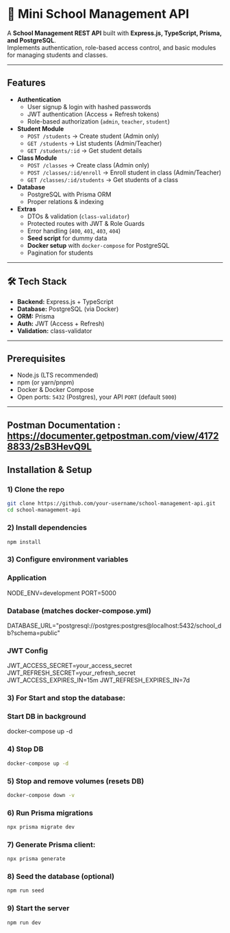 # 📘 Mini School Management API

A **School Management REST API** built with **Express.js, TypeScript, Prisma, and PostgreSQL**.  
Implements authentication, role-based access control, and basic modules for managing students and classes.

---

## Features

- **Authentication**
  - User signup & login with hashed passwords
  - JWT authentication (Access + Refresh tokens)
  - Role-based authorization (`admin`, `teacher`, `student`)
- **Student Module**
  - `POST /students` → Create student (Admin only)
  - `GET /students` → List students (Admin/Teacher)
  - `GET /students/:id` → Get student details
- **Class Module**
  - `POST /classes` → Create class (Admin only)
  - `POST /classes/:id/enroll` → Enroll student in class (Admin/Teacher)
  - `GET /classes/:id/students` → Get students of a class
- **Database**
  - PostgreSQL with Prisma ORM
  - Proper relations & indexing
- **Extras**
  - DTOs & validation (`class-validator`)
  - Protected routes with JWT & Role Guards
  - Error handling (`400`, `401`, `403`, `404`)
  - **Seed script** for dummy data
  - **Docker setup** with `docker-compose` for PostgreSQL
  - Pagination for students

---

## 🛠️ Tech Stack

- **Backend:** Express.js + TypeScript
- **Database:** PostgreSQL (via Docker)
- **ORM:** Prisma
- **Auth:** JWT (Access + Refresh)
- **Validation:** class-validator

---

## Prerequisites

- Node.js (LTS recommended)
- npm (or yarn/pnpm)
- Docker & Docker Compose
- Open ports: `5432` (Postgres), your API `PORT` (default `5000`)

---

## Postman Documentation : https://documenter.getpostman.com/view/41728833/2sB3HevQ9L

## Installation & Setup

### 1) Clone the repo

```bash
git clone https://github.com/your-username/school-management-api.git
cd school-management-api
```

### 2) Install dependencies

```bash
npm install
```

### 3) Configure environment variables

### Application

NODE_ENV=development
PORT=5000

### Database (matches docker-compose.yml)

DATABASE_URL="postgresql://postgres:postgres@localhost:5432/school_db?schema=public"

### JWT Config

JWT_ACCESS_SECRET=your_access_secret
JWT_REFRESH_SECRET=your_refresh_secret
JWT_ACCESS_EXPIRES_IN=15m
JWT_REFRESH_EXPIRES_IN=7d

### 3) For Start and stop the database:

### Start DB in background

docker-compose up -d

### 4) Stop DB

```bash
docker-compose up -d
```

### 5) Stop and remove volumes (resets DB)

```bash
docker-compose down -v
```

### 6) Run Prisma migrations

```bash
npx prisma migrate dev

```

### 7) Generate Prisma client:

```bash
npx prisma generate

```

### 8) Seed the database (optional)

```bash
npm run seed

```

### 9) Start the server

```bash
npm run dev


```
